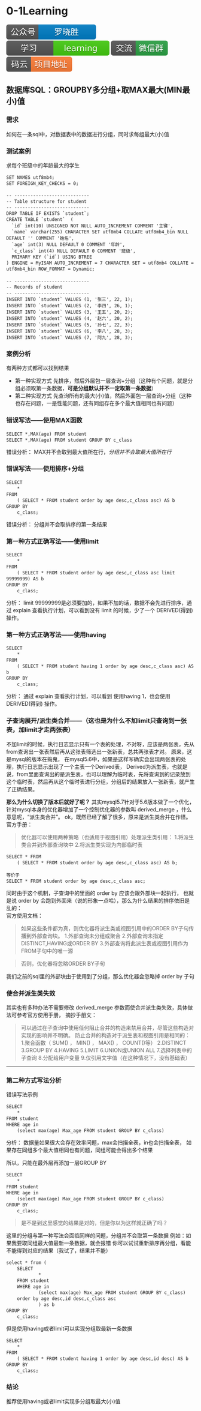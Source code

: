 # 0-1Learning

![alt text](../../static/common/svg/luoxiaosheng.svg "公众号")
![alt text](../../static/common/svg/luoxiaosheng_learning.svg "学习")
![alt text](../../static/common/svg/luoxiaosheng_wechat.svg "微信")
![alt text](../../static/common/svg/luoxiaosheng_gitee.svg "码云")

## 数据库SQL：GROUPBY多分组+取MAX最大(MIN最小)值

### 需求
如何在一条sql中，对数据表中的数据进行分组，同时求每组最大(小)值

### 测试案例
求每个班级中的年龄最大的学生
````
SET NAMES utf8mb4;
SET FOREIGN_KEY_CHECKS = 0;

-- ----------------------------
-- Table structure for student
-- ----------------------------
DROP TABLE IF EXISTS `student`;
CREATE TABLE `student`  (
  `id` int(10) UNSIGNED NOT NULL AUTO_INCREMENT COMMENT '主键',
  `name` varchar(255) CHARACTER SET utf8mb4 COLLATE utf8mb4_bin NULL DEFAULT '' COMMENT '姓名',
  `age` int(3) NULL DEFAULT 0 COMMENT '年龄',
  `c_class` int(4) NULL DEFAULT 0 COMMENT '班级',
  PRIMARY KEY (`id`) USING BTREE
) ENGINE = MyISAM AUTO_INCREMENT = 7 CHARACTER SET = utf8mb4 COLLATE = utf8mb4_bin ROW_FORMAT = Dynamic;

-- ----------------------------
-- Records of student
-- ----------------------------
INSERT INTO `student` VALUES (1, '张三', 22, 1);
INSERT INTO `student` VALUES (2, '李四', 26, 1);
INSERT INTO `student` VALUES (3, '王五', 20, 2);
INSERT INTO `student` VALUES (4, '赵六', 20, 2);
INSERT INTO `student` VALUES (5, '孙七', 22, 3);
INSERT INTO `student` VALUES (6, '李八', 28, 3);
INSERT INTO `student` VALUES (7, '阿九', 28, 3);
````

### 案例分析
有两种方式都可以找到结果
* 第一种实现方式
    先排序，然后外层包一层查询+分组（这种有个问题，就是分组必须取第一条数据，**可是分组默认并不一定取第一条数据**）
* 第二种实现方式
    先查询所有的最大(小)值，然后外面包一层查询+分组（这种也存在问题，一是性能问题，还有同组存在多个最大值相同也有问题）

### 错误写法——使用MAX函数
````
SELECT *,MAX(age) FROM student
SELECT *,MAX(age) FROM student GROUP BY c_class
````
错误分析：
MAX并不会取到最大值所在行，*分组并不会取最大值所在行*


### 错误写法——使用排序+分组
````
SELECT
    * 
FROM
    ( SELECT * FROM student order by age desc,c_class asc) AS b
GROUP BY
    c_class;
````
错误分析：
分组并不会取排序的第一条结果


### 第一种方式正确写法——使用limit
````
SELECT
    * 
FROM
    ( SELECT * FROM student order by age desc,c_class asc limit 99999999) AS b
GROUP BY
    c_class;
````
分析：
limit 99999999是必须要加的，如果不加的话，数据不会先进行排序，通过 explain 查看执行计划，可以看到没有 limit 的时候，少了一个 DERIVED(得到) 操作。
  
### 第一种方式正确写法——使用having
````
SELECT
    * 
FROM
    ( SELECT * FROM student having 1 order by age desc,c_class asc) AS b
GROUP BY
    c_class;
````
分析：
通过 explain 查看执行计划，可以看到 使用having 1，也会使用 DERIVED(得到) 操作。


### 子查询展开/派生类合并——（这也是为什么不加limit只查询到一张表，加limit才走两张表）
不加limit的时候，执行日志显示只有一个表的处理，不对呀，应该是两张表，先从from查询出一张表然后再从这张表筛选出一张新表，总共两张表才对。 
原来，这是mysql的版本在捣鬼，
在mysql5.6中，如果是这样写确实会出现两张表的处理，执行日志显示出现了一个主表一个Derived表，
Derived为派生表，也就是说，from里面查询出的是派生表，也可以理解为临时表，先将查询到的记录放到这个临时表，然后再从这个临时表进行分组，分组后的结果放入一张新表，就产生了正确结果。

**那么为什么切换了版本后就好了呢？**
其实mysql5.7针对于5.6版本做了一个优化，针对mysql本身的优化器增加了一个控制优化器的参数叫 derived_merge ，什么意思呢，“派生类合并”。
ok，既然已经了解了很多，原来是派生类合并在作怪。
官方手册：

>优化器可以使用两种策略（也适用于视图引用）处理派生类引用：
1.将派生类合并到外部查询块中
2.将派生类实现为内部临时表
````
SELECT * FROM
    ( SELECT * FROM student order by age desc,c_class asc) AS b;

等价于
SELECT * FROM student order by age desc,c_class asc;
````

同时由于这个机制，子查询中的里面的 order by 应该会跟外部块一起执行，
也就是说 order by 会跑到外面来（说的形象一点哈），那么为什么结果的排序依旧是乱的：    
官方使用文档：

> 如果这些条件都为真，则优化器将派生类或视图引用中的ORDER BY子句传播到外部查询块。
1.外部查询未分组或聚合
2.外部查询未指定DISTINCT,HAVING或ORDER BY
3.外部查询将此派生表或视图引用作为FROM子句中的唯一源

>否则，优化器将忽略ORDER BY子句

我们之前的sql里的外部块由于使用到了分组，那么优化器会忽略掉 order by 子句

### 使合并派生类失效
其实也有多种办法不需要修改 derived_merge 参数而使合并派生类失效，具体做法可参考官方使用手册， 摘抄手册文：

> 可以通过在子查询中使用任何阻止合并的构造来禁用合并，尽管这些构造对实现的影响并不明确。 防止合并的构造对于派生表和视图引用是相同的：
   1.聚合函数（ SUM() ， MIN() ， MAX() ， COUNT()等）
   2.DISTINCT
   3.GROUP BY
   4.HAVING
   5.LIMIT
   6.UNION或UNION ALL
   7.选择列表中的子查询
   8.分配给用户变量
   9.仅引用文字值（在这种情况下，没有基础表）

---

### 第二种方式写法分析
错误写法示例
````
SELECT 
    * 
FROM student 
WHERE age in 
    (select max(age) Max_age FROM student GROUP BY c_class) 
````
分析：
数据量如果很大会存在效率问题，max会扫描全表，in也会扫描全表，
如果存在同组多个最大值相同也有问题，同组可能会得出多个结果


所以，只能在最外层再添加一层GROUP BY
````
SELECT 
    * 
FROM student 
WHERE age in 
    (select max(age) Max_age FROM student GROUP BY c_class) 
GROUP BY 
    c_class;
````

> 是不是到这里感觉的结果是对的，但是你以为这样就正确了吗？

这里的分组与第一种写法会面临同样的问题，分组并不会取第一条数据
例如：如果我要取同组最大值最新一条数据，就会报错
你可以试试重新排序再分组，看能不能得到对应的结果（我试了，结果并不能）
````
select * from (
	SELECT 
			* 
	FROM student 
	WHERE age in 
			(select max(age) Max_age FROM student GROUP BY c_class) 
	order by age desc,id desc,c_class asc
			) as b
GROUP BY 
    c_class;
````

但是使用having或者limit可以实现分组取最新一条数据
````
SELECT
    * 
FROM
    ( SELECT * FROM student having 1 order by age desc,id desc) AS b
GROUP BY
    c_class;
````

### 结论

推荐使用having或者limit实现多分组取最大(小)值

